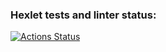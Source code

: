 ### Hexlet tests and linter status:
[![Actions Status](https://github.com/start1810/python-project-49/workflows/hexlet-check/badge.svg)](https://github.com/start1810/python-project-49/actions)